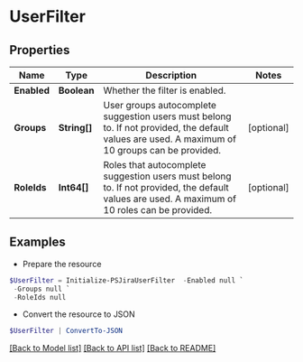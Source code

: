 # UserFilter
## Properties

Name | Type | Description | Notes
------------ | ------------- | ------------- | -------------
**Enabled** | **Boolean** | Whether the filter is enabled. | 
**Groups** | **String[]** | User groups autocomplete suggestion users must belong to. If not provided, the default values are used. A maximum of 10 groups can be provided. | [optional] 
**RoleIds** | **Int64[]** | Roles that autocomplete suggestion users must belong to. If not provided, the default values are used. A maximum of 10 roles can be provided. | [optional] 

## Examples

- Prepare the resource
```powershell
$UserFilter = Initialize-PSJiraUserFilter  -Enabled null `
 -Groups null `
 -RoleIds null
```

- Convert the resource to JSON
```powershell
$UserFilter | ConvertTo-JSON
```

[[Back to Model list]](../README.md#documentation-for-models) [[Back to API list]](../README.md#documentation-for-api-endpoints) [[Back to README]](../README.md)

